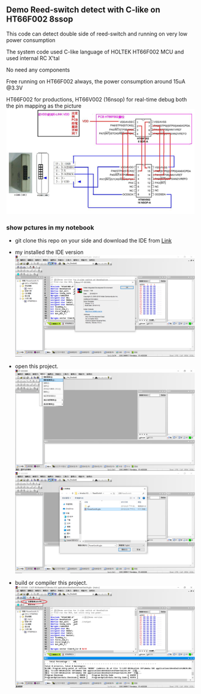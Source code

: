 ## Demo Reed-switch detect with C-like on HT66F002 8ssop
This code can detect double side of reed-switch and running on very low power consumption

The system code used C-like language of HOLTEK HT66F002 MCU and used internal RC X'tal

No need any components

Free running on HT66F002 always, the power consumption around 15uA @3.3V

HT66F002 for productions, HT66V002 (16nsop) for real-time debug both the pin mapping as the picture
![Image](HT66V002debug_mapping.JPG)

### show pctures in my notebook
* git clone this repo on your side and download the IDE from [Link](https://www.holtek.com/ice)   
* my installed the IDE version
![Image](HT-IDE3000_version.jpg)

* open this project.   
![Image](HT-IDE3000_open_project_1.jpg) 
![Image](HT-IDE3000_open_project_2.jpg)

* build or compiler this project.   
![Image](Build_project.jpg)
